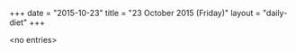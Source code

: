 +++
date = "2015-10-23"
title = "23 October 2015 (Friday)"
layout = "daily-diet"
+++


\<no entries\>

